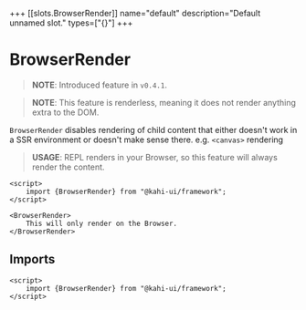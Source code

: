 +++
[[slots.BrowserRender]]
name="default"
description="Default unnamed slot."
types=["{}"]
+++

# BrowserRender

> **NOTE**: Introduced feature in `v0.4.1`.

> **NOTE**: This feature is renderless, meaning it does not render anything extra to the DOM.

`BrowserRender` disables rendering of child content that either doesn't work in a SSR environment or doesn't make sense there. e.g. `<canvas>` rendering

> **USAGE**: REPL renders in your Browser, so this feature will always render the content.

```svelte {title="BrowserRender Preview" mode="repl"}
<script>
    import {BrowserRender} from "@kahi-ui/framework";
</script>

<BrowserRender>
    This will only render on the Browser.
</BrowserRender>
```

## Imports

```svelte {title="BrowserRender Imports"}
<script>
    import {BrowserRender} from "@kahi-ui/framework";
</script>
```
